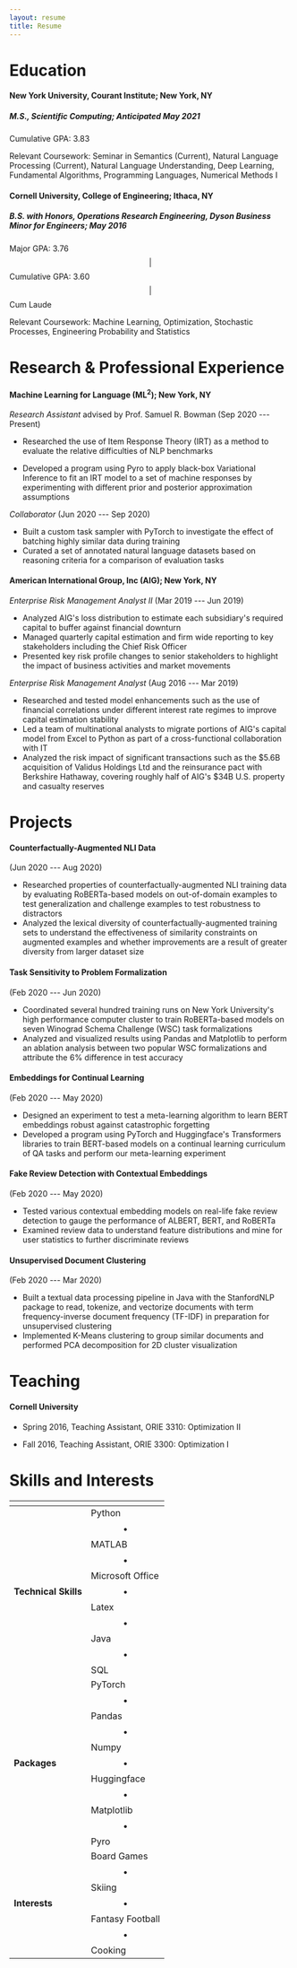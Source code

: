 ```yaml
---
layout: resume
title: Resume
---
```


# Education

#### **New York University, Courant Institute**; New York, NY

##### ***M.S., Scientific Computing***; Anticipated May 2021

Cumulative GPA: 3.83

Relevant Coursework: Seminar in Semantics (Current), Natural Language Processing (Current), Natural Language Understanding, Deep Learning, Fundamental Algorithms, Programming Languages, Numerical Methods I

#### **Cornell University, College of Engineering**; Ithaca, NY

##### ***B.S. with Honors, Operations Research Engineering,*** *Dyson Business Minor for Engineers*; May 2016

Major GPA: 3.76 $$\vert$$ Cumulative GPA: 3.60 $$\vert$$ Cum Laude

Relevant Coursework: Machine Learning, Optimization, Stochastic Processes, Engineering Probability and Statistics

# Research &amp; Professional Experience

#### Machine Learning for Language (ML<sup>2</sup>); New York, NY

*Research Assistant* advised by Prof. Samuel R. Bowman (Sep 2020 --- Present)

- Researched the use of Item Response Theory (IRT) as a method to evaluate the relative difficulties of NLP benchmarks

- Developed a program using Pyro to apply black-box Variational Inference to fit an IRT model to a set of machine responses by experimenting with different prior and posterior approximation assumptions



*Collaborator* (Jun 2020 --- Sep 2020)

- Built a custom task sampler with PyTorch to investigate the effect of batching highly similar data during training
- Curated a set of annotated natural language datasets based on reasoning criteria for a comparison of evaluation tasks



#### American International Group, Inc (AIG); New York, NY

*Enterprise Risk Management Analyst II* (Mar 2019 --- Jun 2019)

- Analyzed AIG's loss distribution to estimate each subsidiary's required capital to buffer against financial downturn
- Managed quarterly capital estimation and firm wide reporting to key stakeholders including the Chief Risk Officer
- Presented key risk profile changes to senior stakeholders to highlight the impact of business activities and market movements



*Enterprise Risk Management Analyst* (Aug 2016 --- Mar 2019)

- Researched and tested model enhancements such as the use of financial correlations under different interest rate regimes to improve capital estimation stability
- Led a team of multinational analysts to migrate portions of AIG's capital model from Excel to Python as part of a cross-functional collaboration with IT
- Analyzed the risk impact of significant transactions such as the \$5.6B acquisition of Validus Holdings Ltd and the reinsurance pact with Berkshire Hathaway, covering roughly half of AIG's \$34B U.S. property and casualty reserves



# Projects

#### Counterfactually-Augmented NLI Data

(Jun 2020 --- Aug 2020)

- Researched properties of counterfactually-augmented NLI training data by evaluating RoBERTa-based models on out-of-domain examples to test generalization and challenge examples to test robustness to distractors
- Analyzed the lexical diversity of counterfactually-augmented training sets to understand the effectiveness of similarity constraints on augmented examples and whether improvements are a result of greater diversity from larger dataset size



#### Task Sensitivity to Problem Formalization

(Feb 2020 --- Jun 2020)

- Coordinated several hundred training runs on New York University's high performance computer cluster to train RoBERTa-based models on seven Winograd Schema Challenge (WSC) task formalizations
- Analyzed and visualized results using Pandas and Matplotlib to perform an ablation analysis between two popular WSC formalizations and attribute the 6% difference in test accuracy



#### Embeddings for Continual Learning

(Feb 2020 --- May 2020)

- Designed an experiment to test a meta-learning algorithm to learn BERT embeddings robust against catastrophic forgetting
- Developed a program using PyTorch and Huggingface's Transformers libraries to train BERT-based models on a continual learning curriculum of QA tasks and perform our meta-learning experiment



#### Fake Review Detection with Contextual Embeddings

(Feb 2020 --- May 2020)

- Tested various contextual embedding models on real-life fake review detection to gauge the performance of ALBERT, BERT, and RoBERTa
- Examined review data to understand feature distributions and mine for user statistics to further discriminate reviews



#### Unsupervised Document Clustering

(Feb 2020 --- Mar 2020)

- Built a textual data processing pipeline in Java with the StanfordNLP package to read, tokenize, and vectorize documents with term frequency-inverse document frequency (TF-IDF) in preparation for unsupervised clustering
- Implemented K-Means clustering to group similar documents and performed PCA decomposition for 2D cluster visualization



# Teaching

#### Cornell University

- Spring 2016, Teaching Assistant, ORIE 3310: Optimization II

- Fall 2016, Teaching Assistant, ORIE 3300: Optimization I



# Skills and Interests

| <!-- -->             | <!-- -->                                                     |
| -------------------- | ------------------------------------------------------------ |
| **Technical Skills** | Python $$\bullet$$ MATLAB $$\bullet$$ Microsoft Office $$\bullet$$ Latex $$\bullet$$ Java $$\bullet$$ SQL |
| **Packages**         | PyTorch $$\bullet$$ Pandas $$\bullet$$ Numpy $$\bullet$$ Huggingface $$\bullet$$ Matplotlib $$\bullet$$ Pyro |
| **Interests**        | Board Games $$\bullet$$ Skiing $$\bullet$$ Fantasy Football $$\bullet$$ Cooking |

